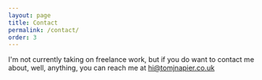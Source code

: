 ```yaml
---
layout: page
title: Contact
permalink: /contact/
order: 3
---
```


I'm not currently taking on freelance work, but if you do want to contact me about, well, anything, you can reach me at [hi@tomjnapier.co.uk](mailto:hi@tomjnapier.co.uk)